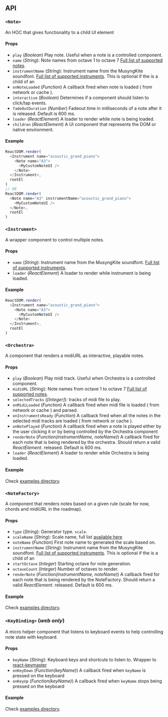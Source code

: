 ## API

<a id="Note"></a>
### `<Note>`

An HOC that gives functionality to a child UI element

#### Props


* `play` (*Boolean*) Play note. Useful when a note is a controlled component.
* `name` (*String*): Note names from octave 1 to octave 7 [Full list of
 supported notes](web/src/constants/NOTE_NAMES.js).
* `instrumentName` (*String*): Instrument name from the MusyngKite soundfont. [Full list of supported instruments](web/src/constants/INSTRUMENTS.js). This is optional if the <Note/> is a child of an <Instrument/>
* `onNoteLoaded` (*Function*) A callback fired when note is loaded ( from network or cache ).
* `interactive` (*Boolean*) Determines if a component should listen to click/tap events.
* `fadeOutDuration` (*Number*) Fadeout time in milliseconds of a note after it is released. Default is 600 ms.
* `loader` (*ReactElement*) A loader to render while note is being loaded.
* `children` (*ReactElement*) A UI component that represents the DOM or native environment.

#### Example

```js
ReactDOM.render(
  <Instrument name="acoustic_grand_piano">
    <Note name="A3">
      <MyCustomNoteUI />
    </Note>
  </Instrument>,
  rootEl
)
// OR
ReactDOM.render(
  <Note name="A3" instrumentName="acoustic_grand_piano">
    <MyCustomNoteUI />
  </Note>,
  rootEl
)
```

<a id="Instrument"></a>
### `<Instrument>`

A wrapper component to control multiple notes.

#### Props

* `name` (*String*): Instrument name from the MusyngKite soundfont. [Full list of supported instruments](web/src/constants/INSTRUMENTS.js).
* `loader` (*ReactElement*) A loader to render while instrument is being loaded.

#### Example

```js
ReactDOM.render(
  <Instrument name="acoustic_grand_piano">
    <Note name="A3">
      <MyCustomNoteUI />
    </Note>
  </Instrument>,
  rootEl
)
```

<a id="Orchestra"></a>
### `<Orchestra>`

A component that renders a midiURL as interactive, playable notes.

#### Props

* `play` (*Boolean*) Play midi track. Useful when Orchestra is a controlled component.
* `midiURL` (*String*): Note names from octave 1 to octave 7 [Full list of
 supported notes](web/src/constants/NOTE_NAMES.js).
* `selectedTracks` (*[Integer]*): tracks of midi file to play.
* `onMidiLoaded` (*Function*) A callback fired when midi file is loaded ( from network or cache ) and parsed.
* `onInstrumentsReady` (*Function*) A callback fired when all the notes in the selected midi tracks are loaded ( from network or cache ).
* `onNotePlayed` (*Function*) A callback fired when a note is played either by the user clicking it or by being controlled by the Orchestra component
* `renderNote` (*Function(instrumentName, noteName)*) A callback fired for each note that is being rendered by the orchestra. Should return a valid *ReactElement*.
 released. Default is 600 ms.
* `loader` (*ReactElement*) A loader to render while Orchestra is being loaded.

#### Example

Check [examples directory](web/demo/src/components/).

<a id="NoteFactory"></a>
### `<NoteFactory>`

A component that renders notes based on a given rule (scale for now, chords and midiURL in the roadmap).

#### Props

* `type` (*String*): Generator type. `scale`.
* `scaleName` (*String*): Scale name, full list [available here](web/src/constants/SCALES.js)
* `noteName` (*Function*) First note name to generated the scale based on.
* `instrumentName` (*String*): Instrument name from the MusyngKite soundfont. [Full list of supported instruments](web/src/constants/INSTRUMENTS.js). This is optional if the <Note/> is a child of an <Instrument/>
* `startOctave` (*Integer*) Starting octave for note generation.
* `octaveCount` (*Integer*) Number of octaves to render.
* `renderNote` (*Function(instrumentName, noteName)*) A callback fired for each note that is being rendered by the NoteFactory. Should return a valid *ReactElement*.
 released. Default is 600 ms.

#### Example

Check [examples directory](web/demo/src/components/).

<a id="KeyBinding"></a>
### `<KeyBinding>` (*web only*)

A micro helper component that listens to keyboard events to help controlling note state with keyboard.

#### Props

* `keyName` (*String*): Keyboard keys and shortcuts to listen to. Wrapper to [react-keymaster](https://github.com/RakanNimer/react-keymaster)
* `onKeyDown` (*Function(keyName)*) A callback fired when ``` keyName ``` is pressed on the keyboard
* `onKeyUp` (*Function(keyName)*) A callback fired when ``` keyName ``` stops being pressed on the keyboard

#### Example

Check [examples directory](web/demo/src/components/).
